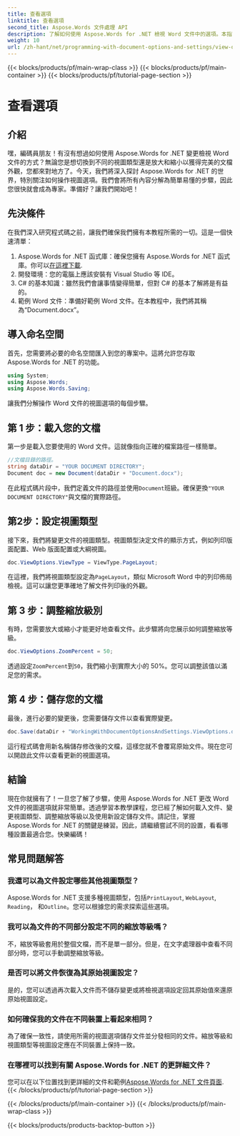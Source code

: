 ```yaml
---
title: 查看選項
linktitle: 查看選項
second_title: Aspose.Words 文件處理 API
description: 了解如何使用 Aspose.Words for .NET 檢視 Word 文件中的選項。本指南涵蓋設定視圖類型、調整縮放等級和儲存文件。
weight: 10
url: /zh-hant/net/programming-with-document-options-and-settings/view-options/
---
```


{{< blocks/products/pf/main-wrap-class >}}
{{< blocks/products/pf/main-container >}}
{{< blocks/products/pf/tutorial-page-section >}}

# 查看選項

## 介紹

嘿，編碼員朋友！有沒有想過如何使用 Aspose.Words for .NET 變更檢視 Word 文件的方式？無論您是想切換到不同的視圖類型還是放大和縮小以獲得完美的文檔外觀，您都來對地方了。今天，我們將深入探討 Aspose.Words for .NET 的世界，特別關注如何操作視圖選項。我們會將所有內容分解為簡單易懂的步驟，因此您很快就會成為專家。準備好？讓我們開始吧！

## 先決條件

在我們深入研究程式碼之前，讓我們確保我們擁有本教程所需的一切。這是一個快速清單：

1.  Aspose.Words for .NET 函式庫：確保您擁有 Aspose.Words for .NET 函式庫。你可以[在這裡下載](https://releases.aspose.com/words/net/).
2. 開發環境：您的電腦上應該安裝有 Visual Studio 等 IDE。
3. C# 的基本知識：雖然我們會讓事情變得簡單，但對 C# 的基本了解將是有益的。
4. 範例 Word 文件：準備好範例 Word 文件。在本教程中，我們將其稱為“Document.docx”。

## 導入命名空間

首先，您需要將必要的命名空間匯入到您的專案中。這將允許您存取 Aspose.Words for .NET 的功能。

```csharp
using System;
using Aspose.Words;
using Aspose.Words.Saving;
```

讓我們分解操作 Word 文件的視圖選項的每個步驟。

## 第 1 步：載入您的文檔

第一步是載入您要使用的 Word 文件。這就像指向正確的檔案路徑一樣簡單。

```csharp
//文檔目錄的路徑。
string dataDir = "YOUR DOCUMENT DIRECTORY";
Document doc = new Document(dataDir + "Document.docx");
```

在此程式碼片段中，我們定義文件的路徑並使用`Document`班級。確保更換`"YOUR DOCUMENT DIRECTORY"`與文檔的實際路徑。

## 第2步：設定視圖類型

接下來，我們將變更文件的視圖類型。視圖類型決定文件的顯示方式，例如列印版面配置、Web 版面配置或大綱視圖。

```csharp
doc.ViewOptions.ViewType = ViewType.PageLayout;
```

在這裡，我們將視圖類型設定為`PageLayout`，類似 Microsoft Word 中的列印佈局檢視。這可以讓您更準確地了解文件列印後的外觀。

## 第 3 步：調整縮放級別

有時，您需要放大或縮小才能更好地查看文件。此步驟將向您展示如何調整縮放等級。

```csharp
doc.ViewOptions.ZoomPercent = 50;
```

透過設定`ZoomPercent`到`50`，我們縮小到實際大小的 50%。您可以調整該值以滿足您的需求。

## 第 4 步：儲存您的文檔

最後，進行必要的變更後，您需要儲存文件以查看實際變更。

```csharp
doc.Save(dataDir + "WorkingWithDocumentOptionsAndSettings.ViewOptions.docx");
```

這行程式碼會用新名稱儲存修改後的文檔，這樣您就不會覆寫原始文件。現在您可以開啟此文件以查看更新的視圖選項。

## 結論

現在你就擁有了！一旦您了解了步驟，使用 Aspose.Words for .NET 更改 Word 文件的視圖選項就非常簡單。透過學習本教學課程，您已經了解如何載入文件、變更視圖類型、調整縮放等級以及使用新設定儲存文件。請記住，掌握 Aspose.Words for .NET 的關鍵是練習。因此，請繼續嘗試不同的設置，看看哪種設置最適合您。快樂編碼！

## 常見問題解答

### 我還可以為文件設定哪些其他視圖類型？

 Aspose.Words for .NET 支援多種視圖類型，包括`PrintLayout`, `WebLayout`, `Reading`， 和`Outline`。您可以根據您的需求探索這些選項。

### 我可以為文件的不同部分設定不同的縮放等級嗎？

不，縮放等級套用於整個文檔，而不是單一部分。但是，在文字處理器中查看不同部分時，您可以手動調整縮放等級。

### 是否可以將文件恢復為其原始視圖設定？

是的，您可以透過再次載入文件而不儲存變更或將檢視選項設定回其原始值來還原原始視圖設定。

### 如何確保我的文件在不同裝置上看起來相同？

為了確保一致性，請使用所需的視圖選項儲存文件並分發相同的文件。縮放等級和視圖類型等視圖設定應在不同裝置上保持一致。

### 在哪裡可以找到有關 Aspose.Words for .NET 的更詳細文件？

您可以在以下位置找到更詳細的文件和範例[Aspose.Words for .NET 文件頁面](https://reference.aspose.com/words/net/).
{{< /blocks/products/pf/tutorial-page-section >}}

{{< /blocks/products/pf/main-container >}}
{{< /blocks/products/pf/main-wrap-class >}}

{{< blocks/products/products-backtop-button >}}
